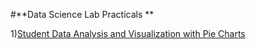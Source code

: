 #**Data Science Lab Practicals **

1)[Student Data Analysis and Visualization with Pie Charts](DataSciencePracs/prac1)
